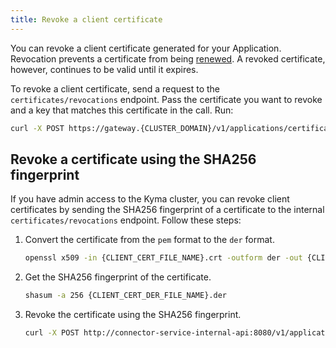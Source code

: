 ```yaml
---
title: Revoke a client certificate
---
```


You can revoke a client certificate generated for your Application. Revocation prevents a certificate from being [renewed](ac-06-renew-client-cert.md). A revoked certificate, however, continues to be valid until it expires. 

To revoke a client certificate, send a request to the `certificates/revocations` endpoint. Pass the certificate you want to revoke and a key that matches this certificate in the call. Run:
    
```bash
curl -X POST https://gateway.{CLUSTER_DOMAIN}/v1/applications/certificates/revocations --cert {CERT_TO_REVOKE} --key {CERT_TO_REVOKE_KEY} -k 
```

## Revoke a certificate using the SHA256 fingerprint

If you have admin access to the Kyma cluster, you can revoke client certificates by sending the SHA256 fingerprint of a certificate to the internal `certificates/revocations` endpoint. Follow these steps: 

1. Convert the certificate from the `pem` format to the `der` format.

    ```bash
    openssl x509 -in {CLIENT_CERT_FILE_NAME}.crt -outform der -out {CLIENT_CERT_DER_FILE_NAME}.der
    ```
   
2. Get the SHA256 fingerprint of the certificate.

    ```bash
    shasum -a 256 {CLIENT_CERT_DER_FILE_NAME}.der
    ```
   
3. Revoke the certificate using the SHA256 fingerprint.

    ```bash
    curl -X POST http://connector-service-internal-api:8080/v1/applications/certificates/revocations -d '{hash: {SHA256_FINGERPRINT_OF_CERT_TO_REVOKE_}}'
    ```
